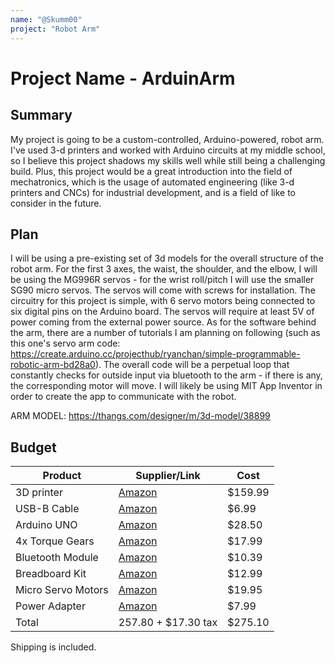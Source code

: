 ```yaml
---
name: "@Skumm00"
project: "Robot Arm"
---
```


#  Project Name - ArduinArm

##  Summary

My project is going to be a custom-controlled, Arduino-powered, robot arm. I've used 3-d printers and worked with Arduino circuits at my middle school, so I believe
this project shadows my skills well while still being a challenging build. Plus, this project would be a great introduction into the field of mechatronics, which is
the usage of automated engineering (like 3-d printers and CNCs) for industrial development, and is a field of like to consider in the future. 

##  Plan

I will be using a pre-existing set of 3d models for the overall structure of the robot arm. For the first 3 axes, the waist, the shoulder, and the elbow, 
I will be using the MG996R servos - for the wrist roll/pitch I will use the smaller SG90 micro servos. The servos will come with screws for installation. 
The circuitry for this project is simple, with 6 servo motors being connected to six digital pins on the Arduino board. The servos will require at least 5V
of power coming from the external power source. As for the software behind the arm, there are a number of tutorials I am planning on following (such as this 
one's servo arm code: https://create.arduino.cc/projecthub/ryanchan/simple-programmable-robotic-arm-bd28a0). The overall code will be a perpetual loop 
that constantly checks for outside input via bluetooth to the arm - if there is any, the corresponding motor will move. I will likely be using MIT App 
Inventor in order to create the app to communicate with the robot.

ARM MODEL: https://thangs.com/designer/m/3d-model/38899

##  Budget

| Product  | Supplier/Link  | Cost  |
| --------------- | ------------------------------------- | ------ |
| 3D printer  | [Amazon](https://www.amazon.com/Voxelab-Structure-Certified-Removable-8-66x8-66x9-84in/dp/B09BNG5884/ref=sr_1_8?crid=51ZBDXLXFTJD&keywords=3d%2Bprinter&qid=1671945440&sprefix=3d%2Bprint%2Caps%2C148&sr=8-8&ufe=app_do%3Aamzn1.fos.f5122f16-c3e8-4386-bf32-63e904010ad0&th=1) | $159.99  |
| USB-B Cable  | [Amazon](https://www.amazon.com/Printer-CableCreation-Scanner-Compatible-Aluminium/dp/B0769GYG3N/ref=mp_s_a_1_2_sspa?crid=2P4OLSW5PZ3NG&keywords=usb+b+cable&qid=1672011600&sprefix=usb+b+cable%2Caps%2C242&sr=8-2-spons&psc=1&spLa=ZW5jcnlwdGVkUXVhbGlmaWVyPUEzTlJaU1lNQUQ3VDlVJmVuY3J5cHRlZElkPUEwMDI1NTIxMzhYMEhMR1JEUTU1WCZlbmNyeXB0ZWRBZElkPUEwMTAxNTQxM0NMUEhPNlZOUkpaQSZ3aWRnZXROYW1lPXNwX3Bob25lX3NlYXJjaF9hdGYmYWN0aW9uPWNsaWNrUmVkaXJlY3QmZG9Ob3RMb2dDbGljaz10cnVl) | $6.99 |
| Arduino UNO | [Amazon](https://www.amazon.com/Arduino-A000066-ARDUINO-UNO-R3/dp/B008GRTSV6/ref=as_li_ss_tl?keywords=arduino+uno&qid=1580073330&sr=8-3&linkCode=sl1&tag=howto045-20&linkId=2de9a9cd18cdb5d608fbd42ba75f1298&language=en_US)  | $28.50 |
| 4x Torque Gears | [Amazon](https://www.amazon.com/MG996R-Torque-Digital-MELIFE-Helicopter/dp/B09BQP2F6M/ref=sr_1_2?crid=32O5XP6EFSTGS&keywords=Metal+Gear+Torque+Digital+Servo+with+Arm+Horn&qid=1671949142&s=toys-and-games&sprefix=metal+gear+torque+digital+servo+with+arm+horn%2Ctoys-and-games%2C139&sr=1-2)  | $17.99 |
| Bluetooth Module | [Amazon](https://www.amazon.com/HiLetgo-Wireless-Bluetooth-Transceiver-Arduino/dp/B071YJG8DR/ref=as_li_ss_tl?ie=UTF8&qid=1533394818&sr=8-3&keywords=HC-05&linkCode=sl1&tag=howto045-20&linkId=86cdebbcfc701f763369f68487f8bbc9)  | $10.39 |
| Breadboard Kit | [Amazon](https://www.amazon.com/Smraza-Breadboard-Resistors-Mega2560-Raspberry/dp/B01HRR7EBG/ref=sr_1_6?crid=1CBX6I7ZBZRHJ&keywords=breadboard+kit+arduino&qid=1671949226&sprefix=breadboard+kit+arduino%2Caps%2C147&sr=8-6)  | $12.99 |
| Micro Servo Motors | [Amazon](https://www.amazon.com/Micro-Servos-Helicopter-Airplane-Controls/dp/B07MLR1498?crid=GE0AQEOIKH0G&keywords=SG90&qid=1668339645&sprefix=9g%2Bservo%2Bmotor%2Caps%2C539&sr=8-8&th=1&linkCode=sl1&tag=howto045-20&linkId=6fdd2d64320cbe9133dc62e4ee9e75d5&language=en_US&ref_=as_li_ss_tl)  | $19.95 |)  | $10.57 |
| Power Adapter | [Amazon](https://www.amazon.com/iMBAPrice-Adapter-Listed-Supply-5-Feet/dp/B00GUO5WUI/ref=as_li_ss_tl?ie=UTF8&qid=1533394229&sr=8-3&keywords=DC%2B5V%2Bpower&linkCode=sl1&tag=howto045-20&linkId=b241c68f60eb10e244ed6ea9f08c9acf&th=1)  | $7.99 |
| Total  | 257.80 + $17.30 tax  | $275.10 |

Shipping is included. 
